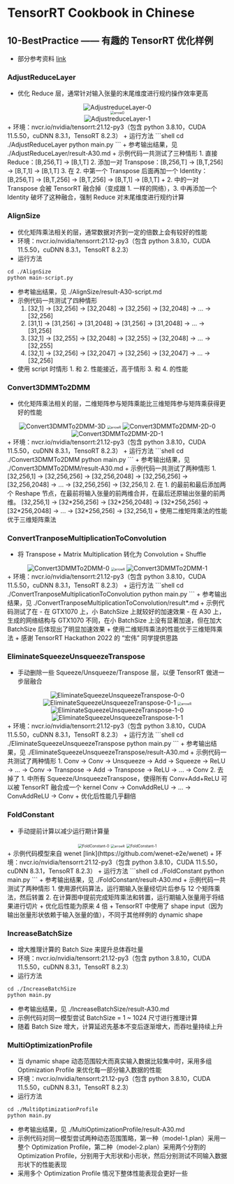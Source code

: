 # TensorRT Cookbook in Chinese

## 10-BestPractice —— 有趣的 TensorRT 优化样例
+ 部分参考资料 [link](https://docs.nvidia.com/deeplearning/tensorrt/developer-guide/index.html#optimize-layer)

### AdjustReduceLayer
+ 优化 Reduce 层，通常针对输入张量的末尾维度进行规约操作效率更高
<div align="center" >
<img src="./AdjustReduceLayer/model-0.png" alt="AdjustreduceLayer-0" style="zoom:100%;" />
</div>
<div align="center" >
<img src="./AdjustReduceLayer/arrowD.png" alt="arrowD" style="zoom:50%;" />
</div>
<div align="center" >
<img src="./AdjustReduceLayer/model-1.png" alt="AdjustreduceLayer-1" style="zoom:100%;" />
</div>
+ 环境：nvcr.io/nvidia/tensorrt:21.12-py3（包含 python 3.8.10，CUDA 11.5.50，cuDNN 8.3.1，TensoRT 8.2.3）
+ 运行方法
```shell
cd ./AdjustReduceLayer
python main.py
```
+ 参考输出结果，见 ./AdjustReduceLayer/result-A30.md
+ 示例代码一共测试了三种情形
    1. 直接 Reduce：[B,256,T] -> [B,1,T]
    2. 添加一对 Transpose：[B,256,T] -> [B,T,256] -> [B,T,1] -> [B,1,T]
    3. 在 2. 中第一个 Transpose 后面再加一个 Identity：[B,256,T] -> [B,T,256] -> [B,T,256] -> [B,T,1] -> [B,1,T]
+ 2. 中的一对 Transpose 会被 TensorRT 融合掉（变成跟 1. 一样的网络），3. 中再添加一个 Identity 破坏了这种融合，强制 Reduce 对末尾维度进行规约计算

### AlignSize
+ 优化矩阵乘法相关的层，通常数据对齐到一定的倍数上会有较好的性能
+ 环境：nvcr.io/nvidia/tensorrt:21.12-py3（包含 python 3.8.10，CUDA 11.5.50，cuDNN 8.3.1，TensoRT 8.2.3）
+ 运行方法
```shell
cd ./AlignSize
python main-script.py
```
+ 参考输出结果，见 ./AlignSize/result-A30-script.md
+ 示例代码一共测试了四种情形
    1. [32,1] -> [32,256] -> [32,2048] -> [32,256] -> [32,2048] -> ... -> [32,256]
    2. [31,1] -> [31,256] -> [31,2048] -> [31,256] -> [31,2048] -> ... -> [31,256]
    3. [32,1] -> [32,255] -> [32,2048] -> [32,255] -> [32,2048] -> ... -> [32,255]
    4. [32,1] -> [32,256] -> [32,2047] -> [32,256] -> [32,2047] -> ... -> [32,256]
+ 使用 script 时情形 1. 和 2. 性能接近，高于情形 3. 和 4. 的性能

### Convert3DMMTo2DMM
+ 优化矩阵乘法相关的层，二维矩阵参与矩阵乘能比三维矩阵参与矩阵乘获得更好的性能
<div align="center" >
<img src="./Convert3DMMTo2DMM/model-3D.png" alt="Convert3DMMTo2DMM-3D" style="zoom:100%;" />
<img src="./Convert3DMMTo2DMM/arrowR.png" alt="arrowR" style="zoom:50%;" />
<img src="./Convert3DMMTo2DMM/model-2D-0.png" alt="Convert3DMMTo2DMM-2D-0" style="zoom:100%;" />
<img src="./Convert3DMMTo2DMM/model-2D-1.png" alt="Convert3DMMTo2DMM-2D-1" style="zoom:100%;" />
</div>
+ 环境：nvcr.io/nvidia/tensorrt:21.12-py3（包含 python 3.8.10，CUDA 11.5.50，cuDNN 8.3.1，TensoRT 8.2.3）
+ 运行方法
```shell
cd ./Convert3DMMTo2DMM
python main.py
```
+ 参考输出结果，见 ./Convert3DMMTo2DMM/result-A30.md
+ 示例代码一共测试了两种情形
    1. [32,256,1] -> [32,256,256] -> [32,256,2048] -> [32,256,256] -> [32,256,2048] -> ... -> [32,256,256] -> [32,256,1]
    2. 在 1. 的最前和最后添加两个 Reshape 节点，在最前将输入张量的前两维合并，在最后还原输出张量的前两维。
        [32,256,1] -> [32*256,256] -> [32*256,2048] -> [32*256,256] -> [32*256,2048] -> ... -> [32*256,256] -> [32,256,1]
+ 使用二维矩阵乘法的性能优于三维矩阵乘法

### ConvertTranposeMultiplicationToConvolution
+ 将 Transpose + Matrix Multiplication 转化为 Convolution + Shuffle
<div align="center" >
<img src="./ConvertTranposeMultiplicationToConvolution/model-0.png" alt="Convert3DMMTo2DMM-0" style="zoom:100%;" />
<img src="./ConvertTranposeMultiplicationToConvolution/arrowR.png" alt="arrowR" style="zoom:50%;" />
<img src="./ConvertTranposeMultiplicationToConvolution/model-1.png" alt="Convert3DMMTo2DMM-1" style="zoom:100%;" />
</div>
+ 环境：nvcr.io/nvidia/tensorrt:21.12-py3（包含 python 3.8.10，CUDA 11.5.50，cuDNN 8.3.1，TensoRT 8.2.3）
+ 运行方法
```shell
cd ./ConvertTranposeMultiplicationToConvolution
python main.py
```
+ 参考输出结果，见 ./ConvertTranposeMultiplicationToConvolution/result*.md
+ 示例代码测试了在 
    - 在 GTX1070 上，小 BatchSize 上就较好的加速效果
    - 在 A30 上，生成的网络结构与 GTX1070 不同，在小 BatchSize 上没有显著加速，但在加大 BatchSize 后体现出了明显加速效果
+ 使用二维矩阵乘法的性能优于三维矩阵乘法
+ 感谢 TensorRT Hackathon 2022 的 “宏伟” 同学提供思路

### EliminateSqueezeUnsqueezeTranspose
+ 手动删除一些 Squeeze/Unsqueeze/Transpose 层，以便 TensorRT 做进一步层融合
<div align="center" >
<img src="./EliminateSqueezeUnsqueezeTranspose/model-0-0.png" alt="EliminateSqueezeUnsqueezeTranspose-0-0" style="zoom:100%;" />
<img src="./EliminateSqueezeUnsqueezeTranspose/model-0-1.png" alt="EliminateSqueezeUnsqueezeTranspose-0-1" style="zoom:100%;" />
<img src="./EliminateSqueezeUnsqueezeTranspose/arrowR.png" alt="arrowR" style="zoom:50%;" />
<img src="./EliminateSqueezeUnsqueezeTranspose/model-1-0.png" alt="EliminateSqueezeUnsqueezeTranspose-1-0" style="zoom:100%;" />
<img src="./EliminateSqueezeUnsqueezeTranspose/model-1-1.png" alt="EliminateSqueezeUnsqueezeTranspose-1-1" style="zoom:100%;" />
</div>
+ 环境：nvcr.io/nvidia/tensorrt:21.12-py3（包含 python 3.8.10，CUDA 11.5.50，cuDNN 8.3.1，TensoRT 8.2.3）
+ 运行方法
```shell
cd ./EliminateSqueezeUnsqueezeTranspose
python main.py
```
+ 参考输出结果，见 ./EliminateSqueezeUnsqueezeTranspose/result-A30.md
+ 示例代码一共测试了两种情形
    1. Conv -> Conv -> Unsqueeze -> Add -> Squeeze -> ReLU -> ... -> Conv -> Transpose -> Add -> Transpose -> ReLU -> ... -> Conv
    2. 去掉了 1. 中所有 Squeeze/UnsqueezeTranspose，使得所有 Conv+Add+ReLU 可以被 TensorRT 融合成一个 kernel
        Conv -> ConvAddReLU -> ... -> ConvAddReLU -> Conv
+ 优化后性能几乎翻倍

### FoldConstant
+ 手动提前计算以减少运行期计算量
<div align="center" >
<img src="./FoldConstant/model-0.png" alt="FoldConstant-0" style="zoom:60%;" />
<img src="./FoldConstant/arrowR.png" alt="arrowR" style="zoom:50%;" />
<img src="./FoldConstant/model-1.png" alt="FoldConstant-1" style="zoom:60%;" />
</div>
+ 示例代码模型来自 wenet [link](https://github.com/wenet-e2e/wenet)
+ 环境：nvcr.io/nvidia/tensorrt:21.12-py3（包含 python 3.8.10，CUDA 11.5.50，cuDNN 8.3.1，TensoRT 8.2.3）
+ 运行方法
```shell
cd ./FoldConstant
python main.py
```
+ 参考输出结果，见 ./FoldConstant/result-A30.md
+ 示例代码一共测试了两种情形
    1. 使用源代码算法，运行期输入张量经切片后参与 12 个矩阵乘法，然后转置
    2. 在计算图中提前完成矩阵乘法和转置，运行期输入张量用于将结果进行切片
+ 优化后性能为原来 4 倍
+ TensorRT 中使用了 shape input（因为输出张量形状依赖于输入张量的值），不同于其他样例的 dynamic shape

### IncreaseBatchSize
+ 增大推理计算的 Batch Size 来提升总体吞吐量
+ 环境：nvcr.io/nvidia/tensorrt:21.12-py3（包含 python 3.8.10，CUDA 11.5.50，cuDNN 8.3.1，TensoRT 8.2.3）
+ 运行方法
```shell
cd ./IncreaseBatchSize
python main.py
```
+ 参考输出结果，见 ./IncreaseBatchSize/result-A30.md
+ 示例代码对同一模型尝试 BatchSize = 1 ~ 1024 尺寸进行推理计算
+ 随着 Batch Size 增大，计算延迟先基本不变后逐渐增大，而吞吐量持续上升

### MultiOptimizationProfile
+ 当 dynamic shape 动态范围较大而真实输入数据比较集中时，采用多组 Optimization Profile 来优化每一部分输入数据的性能
+ 环境：nvcr.io/nvidia/tensorrt:21.12-py3（包含 python 3.8.10，CUDA 11.5.50，cuDNN 8.3.1，TensoRT 8.2.3）
+ 运行方法
```shell
cd ./MultiOptimizationProfile
python main.py
```
+ 参考输出结果，见 ./MultiOptimizationProfile/result-A30.md
+ 示例代码对同一模型尝试两种动态范围策略，第一种（model-1.plan）采用一整个 Optimization Profile，第二种（model-2.plan）采用两个分割的 Optimization Profile，分别用于大形状和小形状，然后分别测试不同输入数据形状下的性能表现
+ 采用多个 Optimization Profile 情况下整体性能表现会更好一些

